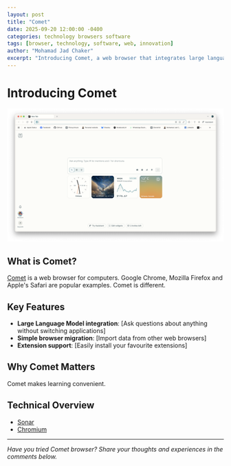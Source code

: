 ```yaml
---
layout: post
title: "Comet"
date: 2025-09-20 12:00:00 -0400
categories: technology browsers software
tags: [browser, technology, software, web, innovation]
author: "Mohamad Jad Chaker"
excerpt: "Introducing Comet, a web browser that integrates large language models to make learning more convenient."
---
```


# Introducing Comet

![Comet Browser Screenshot](/assets/images/comet-browser-screenshot.png)

## What is Comet?

[Comet](https://pplx.ai/mohamad-jad-chaker) is a web browser for computers. Google Chrome, Mozilla Firefox and Apple's Safari are popular examples. Comet is different.

## Key Features

- **Large Language Model integration**: [Ask questions about anything without switching applications]
- **Simple browser migration**: [Import data from other web browsers]
- **Extension support**: [Easily install your favourite extensions]

## Why Comet Matters

Comet makes learning convenient.

## Technical Overview

- [Sonar](https://sonar.perplexity.ai/)
- [Chromium](https://en.wikipedia.org/wiki/Chromium_(web_browser))

---

*Have you tried Comet browser? Share your thoughts and experiences in the comments below.*